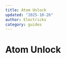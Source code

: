 ```yaml
---
title: Atom Unlock
updated: "2025-10-26"
author: Electricks
category: guides
---
```


# Atom Unlock

